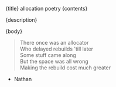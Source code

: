 {title}
allocation poetry
{contents}

{description}

{body}

> There once was an allocator\
> Who delayed rebuilds 'till later\
> Some stuff came along \
> But the space was all wrong\
> Making the rebuild cost much greater

- Nathan 


